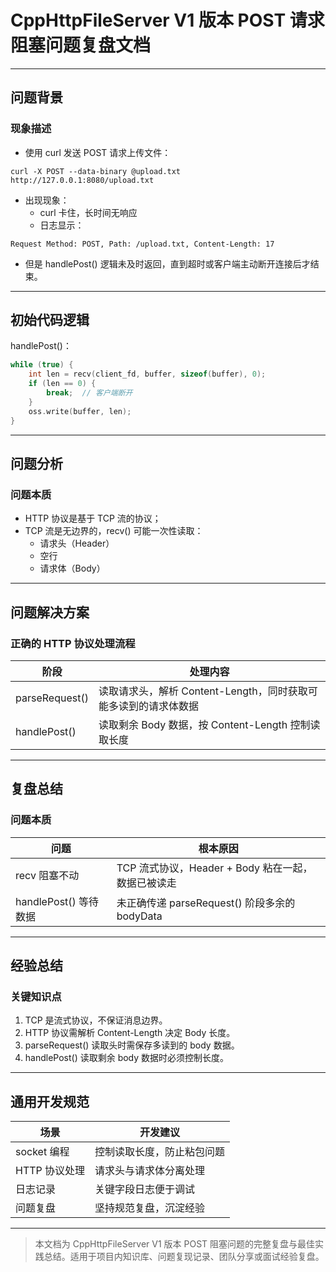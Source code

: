# CppHttpFileServer V1 版本 POST 请求阻塞问题复盘文档

---

## 问题背景

### 现象描述

- 使用 curl 发送 POST 请求上传文件：

```
curl -X POST --data-binary @upload.txt http://127.0.0.1:8080/upload.txt
```

- 出现现象：
  - curl 卡住，长时间无响应
  - 日志显示：

```
Request Method: POST, Path: /upload.txt, Content-Length: 17
```

- 但是 handlePost() 逻辑未及时返回，直到超时或客户端主动断开连接后才结束。

---

## 初始代码逻辑

handlePost()：

```cpp
while (true) {
    int len = recv(client_fd, buffer, sizeof(buffer), 0);
    if (len == 0) {
        break;  // 客户端断开
    }
    oss.write(buffer, len);
}
```

---

## 问题分析

### 问题本质

- HTTP 协议是基于 TCP 流的协议；
- TCP 流是无边界的，recv() 可能一次性读取：
  - 请求头（Header）
  - 空行
  - 请求体（Body）

---

## 问题解决方案

### 正确的 HTTP 协议处理流程

| 阶段           | 处理内容                                                        |
| -------------- | --------------------------------------------------------------- |
| parseRequest() | 读取请求头，解析 Content-Length，同时获取可能多读到的请求体数据 |
| handlePost()   | 读取剩余 Body 数据，按 Content-Length 控制读取长度              |

---

## 复盘总结

### 问题本质

| 问题                  | 根本原因                                           |
| --------------------- | -------------------------------------------------- |
| recv 阻塞不动         | TCP 流式协议，Header + Body 粘在一起，数据已被读走 |
| handlePost() 等待数据 | 未正确传递 parseRequest() 阶段多余的 bodyData      |

---

## 经验总结

### 关键知识点

1. TCP 是流式协议，不保证消息边界。
2. HTTP 协议需解析 Content-Length 决定 Body 长度。
3. parseRequest() 读取头时需保存多读到的 body 数据。
4. handlePost() 读取剩余 body 数据时必须控制长度。

---

## 通用开发规范

| 场景          | 开发建议                   |
| ------------- | -------------------------- |
| socket 编程   | 控制读取长度，防止粘包问题 |
| HTTP 协议处理 | 请求头与请求体分离处理     |
| 日志记录      | 关键字段日志便于调试       |
| 问题复盘      | 坚持规范复盘，沉淀经验     |

---

> 本文档为 CppHttpFileServer V1 版本 POST 阻塞问题的完整复盘与最佳实践总结。适用于项目内知识库、问题复现记录、团队分享或面试经验复盘。
